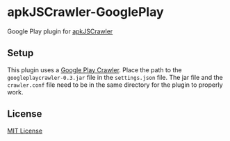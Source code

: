 # apkJSCrawler-GooglePlay
Google Play plugin for [apkJSCrawler](https://github.com/jacksonchen/apkJSCrawler)

## Setup

This plugin uses a [Google Play Crawler](https://github.com/Akdeniz/google-play-crawler). Place the path to the `googleplaycrawler-0.3.jar` file in the `settings.json` file. The jar file and the `crawler.conf` file need to be in the same directory for the plugin to properly work.

## License

[MIT License](https://github.com/jacksonchen/apkJSCrawler-GooglePlay/blob/master/LICENSE.md)
